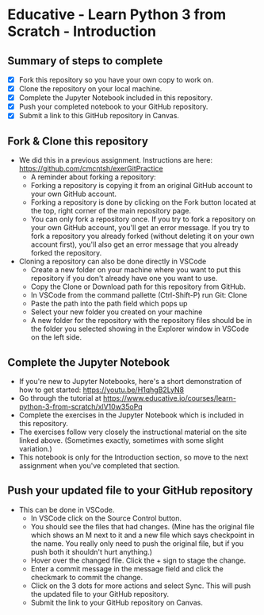 # Educative - Learn Python 3 from Scratch - Introduction

## Summary of steps to complete

- [x] Fork this repository so you have your own copy to work on.
- [x] Clone the repository on your local machine. 
- [x] Complete the Jupyter Notebook included in this repository.
- [x] Push your completed notebook to your GitHub repository.
- [x] Submit a link to this GitHub repository in Canvas.

## Fork & Clone this repository

* We did this in a previous assignment. Instructions are here: https://github.com/cmcntsh/exerGitPractice
  * A reminder about forking a repository:
  * Forking a repository is copying it from an original GitHub account to your own GitHub account.
  * Forking a repository is done by clicking on the Fork button located at the top, right corner of the main repository page.
  * You can only fork a repository once. If you try to fork a repository on your own GitHub account, you'll get an error message. If you try to fork a repository you already forked (without deleting it on your own account first), you'll also get an error message that you already forked the repository.
* Cloning a repository can also be done directly in VSCode
  * Create a new folder on your machine where you want to put this repository if you don't already have one you want to use.
  * Copy the Clone or Download path for this repository from GitHub.
  * In VSCode from the command pallette (Ctrl-Shift-P) run Git: Clone
  * Paste the path into the path field which pops up
  * Select your new folder you created on your machine
  * A new folder for the repository with the repository files should be in the folder you selected showing in the Explorer window in VSCode on the left side.

## Complete the Jupyter Notebook

* If you're new to Jupyter Notebooks, here's a short demonstration of how to get started: https://youtu.be/H1qhgB2LyN8
* Go through the tutorial at https://www.educative.io/courses/learn-python-3-from-scratch/xlV10w35oPq
* Complete the exercises in the Jupyter Notebook which is included in this repository.
* The exercises follow very closely the instructional material on the site linked above. (Sometimes exactly, sometimes with some slight variation.)
* This notebook is only for the Introduction section, so move to the next assignment when you've completed that section.

## Push your updated file to your GitHub repository

* This can be done in VSCode.
  * In VSCode click on the Source Control button.
  * You should see the files that had changes. (Mine has the original file which shows an M next to it and a new file which says checkpoint in the name. You really only need to push the original file, but if you push both it shouldn't hurt anything.)
  * Hover over the changed file. Click the + sign to stage the change.
  * Enter a commit message in the message field and click the checkmark to commit the change.
  * Click on the 3 dots for more actions and select Sync. This will push the updated file to your GitHub repository.
  * Submit the link to your GitHub repository on Canvas.
